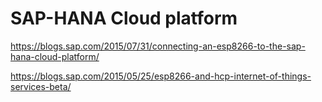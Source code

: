 # SAP-HANA Cloud platform

https://blogs.sap.com/2015/07/31/connecting-an-esp8266-to-the-sap-hana-cloud-platform/

https://blogs.sap.com/2015/05/25/esp8266-and-hcp-internet-of-things-services-beta/
